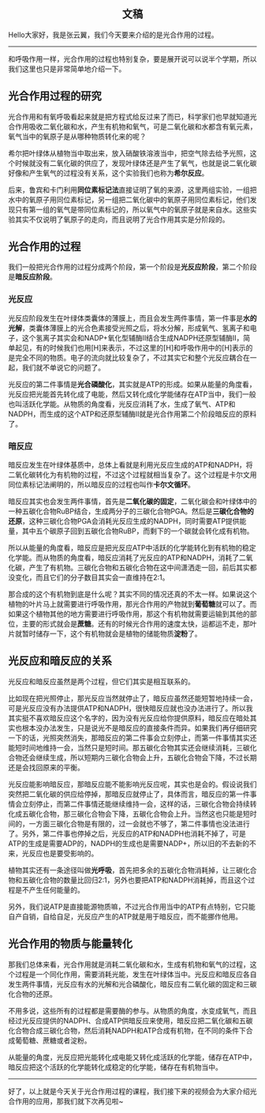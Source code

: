 <h2 align = "center">文稿</h2>

Hello大家好，我是张云翼，我们今天要来介绍的是光合作用的过程。

---

和呼吸作用一样，光合作用的过程也特别复杂，要是展开说可以说半个学期，所以我们这里也只是非常简单地介绍一下。

## 光合作用过程的研究

光合作用和有氧呼吸看起来就是把方程式给反过来了而已，科学家们也早就知道光合作用吸收二氧化碳和水，产生有机物和氧气，可是二氧化碳和水都含有氧元素，氧气当中的氧原子是从哪种物质转化来的呢？

希尔把叶绿体从植物当中取出来，放入硝酸铁溶液当中，把空气除去给予光照，这个时候就没有二氧化碳的供应了，发现叶绿体还是产生了氧气，也就是说二氧化碳好像和产生氧气的过程没有关系，这个实验我们也称为**希尔反应**。

后来，鲁宾和卡门利用**同位素标记法**直接证明了氧的来源，这里两组实验，一组把水中的氧原子用同位素标记，另一组把二氧化碳中的氧原子用同位素标记，他们发现只有第一组的氧气是带同位素标记的，所以氧气中的氧原子就是来自水。这些实验其实不仅说明了氧原子的走向，而且说明了光合作用其实是分阶段的。

## 光合作用的过程

我们一般把光合作用的过程分成两个阶段，第一个阶段是**光反应阶段**，第二个阶段是**暗反应阶段**。

### 光反应

光反应阶段发生在叶绿体类囊体的薄膜上，而且会发生两件事情，第一件事是**水的光解**，类囊体薄膜上的光合色素接受光照之后，将水分解，形成氧气、氢离子和电子，这个氢离子其实会和NADP+氧化型辅酶II结合生成NADPH还原型辅酶II，简单起见，有的时候我们也用[H]来表示，不过这里的[H]和呼吸作用中的[H]表示的是完全不同的物质。电子的流向就比较复杂了，不过其实它和整个光反应耦合在一起，我们就不单说它的问题了。

光反应的第二件事情是**光合磷酸化**，其实就是ATP的形成。如果从能量的角度看，光反应把光能首先转化成了电能，然后又转化成化学能储存在ATP当中，我们一般也叫活跃化学能。从物质的角度看，光反应消耗了水，生成了氧气、ATP和NADPH，而生成的这个ATP和还原型辅酶II就是光合作用第二个阶段暗反应的原料了。

### 暗反应

暗反应发生在叶绿体基质中，总体上看就是利用光反应生成的ATP和NADPH，将二氧化碳转化为有机物的过程，不过这个过程就相当复杂了。这个过程是卡尔文用同位素标记法阐明的，所以暗反应的过程也叫作**卡尔文循环**。

暗反应其实也会发生两件事情，首先是**二氧化碳的固定**，二氧化碳会和叶绿体中的一种五碳化合物RuBP结合，生成两分子的三碳化合物PGA。然后是**三碳化合物的还原**，这种三碳化合物PGA会消耗光反应生成的NADPH，同时需要ATP提供能量，其中五个碳原子回到五碳化合物RuBP，而剩下的一个碳就会转化成有机物。

所以从能量的角度看，暗反应是把光反应ATP中活跃的化学能转化到有机物的稳定化学能。而从物质的角度看，暗反应消耗了光反应的ATP和NADPH，消耗了二氧化碳，产生了有机物。三碳化合物和五碳化合物在这中间潇洒走一回，前后其实都没变化，而且它们的分子数目其实会一直维持在2:1。

那合成的这个有机物到底是什么呢？其实不同的情况还真的不太一样。如果说这个植物的叶片马上就需要进行呼吸作用，那光合作用的产物就到**葡萄糖**就可以了。而如果这个植物其他的地方需要进行呼吸作用，那这个有机物就需要运输到其他的部位，主要的形式就会是**蔗糖**。还有的时候光合作用的速度太快，运都运不走，那叶片就暂时储存一下，这个有机物就会是植物的储能物质**淀粉**了。

## 光反应和暗反应的关系

光反应和暗反应虽然是两个过程，但它们其实是相互联系的。

比如现在把光照停止，那光反应当然就停止了，暗反应虽然还能短暂地持续一会，可是光反应没有办法提供ATP和NADPH，很快暗反应就也没办法进行了。所以我其实挺不喜欢暗反应这个名字的，因为没有光反应给你提供原料，暗反应在暗处其实也根本没办法发生，只是说光不是暗反应的直接条件而异。如果我们再仔细研究一下的话，光照突然消失，那暗反应的第二件事会立刻停止，而第一件事情其实还能短时间地维持一会，当然只是短时间。那五碳化合物其实还会继续消耗，三碳化合物还会继续生成，所以短期内三碳化合物会上升，五碳化合物会下降，不过长期还是会找回原来的平衡。

光反应能影响暗反应，那暗反应能不能影响光反应呢，其实也是会的。假设说我们突然把二氧化碳的供应给停掉，那暗反应就停止了，具体而言，暗反应的第一件事情会立刻停止，而第二件事情还能继续维持一会，这样的话，三碳化合物会持续转化成五碳化合物，那三碳化合物会下降，五碳化合物会上升。当然这也只能是短时间的，一方面三碳化合物是有限的，过一会就也不够了，第二件事情也没法进行了。另外，第二件事也停掉之后，光反应的ATP和NADPH也消耗不掉了，可是ATP的生成是需要ADP的，NADPH的生成也是需要NADP+，所以旧的不去新的不来，光反应也是要受影响的。

植物其实还有一条途径叫做**光呼吸**，首先把多余的五碳化合物消耗掉，让三碳化合物和五碳化合物的数量比回归2:1，另外也要把ATP和NADPH消耗掉，而且这个过程是不产生任何能量的。

另外，我们说ATP是直接能源物质嘛，不过光合作用当中的ATP有点特别，它只能自产自销，自给自足，光反应产生的ATP就是用于暗反应，而不能挪作他用。

## 光合作用的物质与能量转化

那我们总体来看，光合作用就是消耗二氧化碳和水，生成有机物和氧气的过程，这个过程是一个同化作用，需要消耗光能，发生在叶绿体当中。光反应和暗反应各自发生两件事情，光反应有水的光解和光合磷酸化，暗反应有二氧化碳的固定和三碳化合物的还原。

不用多说，这些所有的过程都是需要酶的参与。从物质的角度，水变成氧气，而且经过光反应提供的NADPH、合成ATP供暗反应来使用，暗反应把二氧化碳和五碳化合物合成三碳化合物，然后消耗NADPH和ATP合成有机物，在不同的条件下合成葡萄糖、蔗糖或者淀粉。

从能量的角度，光反应把光能转化成电能又转化成活跃的化学能，储存在ATP中，暗反应把这个活跃的化学能转化成稳定的化学能，储存在有机物当中。

----

好了，以上就是今天关于光合作用过程的课程，我们接下来的视频会为大家介绍光合作用的应用，那我们就下次再见啦~
